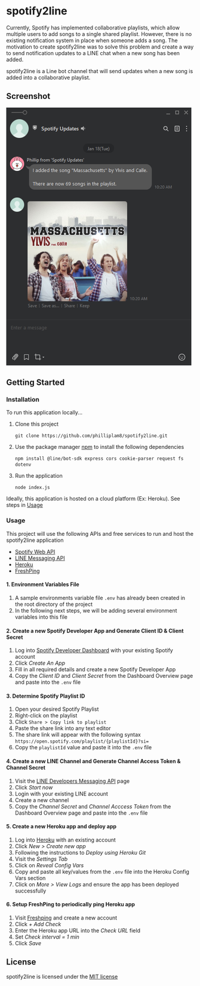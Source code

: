 # spotify2line

Currently, Spotify has implemented collaborative playlists, which allow multiple users to add songs to a single shared playlist. However, there is no existing notification system in place when someone adds a song. The motivation to create spotify2line was to solve this problem and create a way to send notification updates to a LINE chat when a new song has been added.

spotify2line is a Line bot channel that will send updates when a new song is added into a collaborative playlist.

## Screenshot
![spotify2line demo screenshot](./assets/spotify2line-demo-screenshot.png)

## Getting Started

### Installation
To run this application locally...
1. Clone this project
    ```console
    git clone https://github.com/philliplam8/spotify2line.git
    ```
2. Use the package manager [npm](https://www.npmjs.com/) to install the following dependencies
    ```console
    npm install @line/bot-sdk express cors cookie-parser request fs dotenv
    ```
3. Run the application
    ```console
    node index.js
    ```

Ideally, this application is hosted on a cloud platform (Ex: Heroku). See steps in [Usage](#Usage)

### Usage
This project will use the following APIs and free services to run and host the spotify2line application
- [Spotify Web API](https://developer.spotify.com/documentation/web-api/reference/#/)
- [LINE Messaging API](https://developers.line.biz/en/services/messaging-api/)
- [Heroku](https://www.heroku.com/)
- [FreshPing](https://app.freshping.io/)

#### 1. Environment Variables File
1. A sample environments variable file `.env` has already been created in the root directory of the project
2. In the following next steps, we will be adding several environment variables into this file

#### 2. Create a new Spotify Developer App and Generate Client ID & Client Secret
1. Log into [Spotify Developer Dashboard](https://developer.spotify.com/dashboard/) with your existing Spotify account
2. Click *Create An App*
3. Fill in all required details and create a new Spotify Developer App
4. Copy the *Client ID* and *Client Secret* from the Dashboard Overview page and paste into the `.env` file

#### 3. Determine Spotify Playlist ID
1. Open your desired Spotify Playlist
2. Right-click on the playlist
3. Click `Share > Copy link to playlist`
4. Paste the share link into any text editor
5. The share link will appear with the following syntax `https://open.spotify.com/playlist/{playlistId}?si=`
6. Copy the `playlistId` value and paste it into the `.env` file 

#### 4. Create a new LINE Channel and Generate Channel Access Token & Channel Secret
1. Visit the [LINE Developers Messaging API](https://developers.line.biz/en/services/messaging-api/) page 
2. Click *Start now*
3. Login with your existing LINE account
4. Create a new channel
5. Copy the *Channel Secret* and *Channel Acccess Token* from the Dashboard Overview page and paste into the `.env` file

#### 5. Create a new Heroku app and deploy app
1. Log into [Heroku](https://id.heroku.com/login) with an existing account
2. Click *New > Create new app*
3. Following the instructions to *Deploy using Heroku Git*
4. Visit the *Settings Tab*
5. Click on *Reveal Config Vars*
6. Copy and paste all key/values from the `.env` file into the Heroku Config Vars section
7. Click on *More > View Logs* and ensure the app has been deployed successfully


#### 6. Setup FreshPing to periodically ping Heroku app
1. Visit [Freshping](https://app.freshping.io/) and create a new account
2. Click *+ Add Check*
3. Enter the Heroku app URL into the *Check URL* field
4. Set *Check interval = 1 min*
5. Click *Save*


## License
spotify2line is licensed under the [MIT license](https://github.com/philliplam8/spotify2line/blob/main/LICENSE.txt)